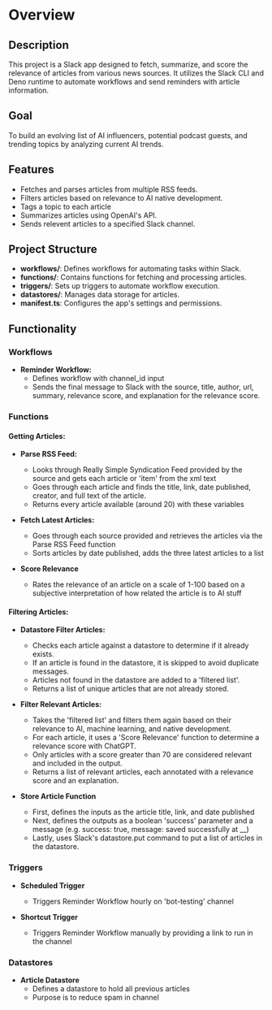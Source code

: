 # Overview

## Description

This project is a Slack app designed to fetch, summarize, and score the relevance of articles from various news sources. It utilizes the Slack CLI and Deno runtime to automate workflows and send reminders with article information.

## Goal

To build an evolving list of AI influencers, potential podcast guests, and trending topics by analyzing current AI trends.

## Features

- Fetches and parses articles from multiple RSS feeds.
- Filters articles based on relevance to AI native development.
- Tags a topic to each article
- Summarizes articles using OpenAI's API.
- Sends relevent articles to a specified Slack channel.

## Project Structure

- **workflows/**: Defines workflows for automating tasks within Slack.
- **functions/**: Contains functions for fetching and processing articles.
- **triggers/**: Sets up triggers to automate workflow execution.
- **datastores/**: Manages data storage for articles.
- **manifest.ts**: Configures the app's settings and permissions.

## Functionality

### Workflows

- **Reminder Workflow:**
  - Defines workflow with channel_id input
  - Sends the final message to Slack with the source, title, author, url, summary, relevance score, and explanation for the relevance score.

### Functions

#### Getting Articles:

  - **Parse RSS Feed:**
    - Looks through Really Simple Syndication Feed provided by the source and gets each article or 'item' from the xml text
    - Goes through each article and finds the title, link, date published, creator, and full text of the article.
    - Returns every article available (around 20) with these variables
   
  - **Fetch Latest Articles:**
    - Goes through each source provided and retrieves the articles via the Parse RSS Feed function
    - Sorts articles by date published, adds the three latest articles to a list
  
  - **Score Relevance**
    - Rates the relevance of an article on a scale of 1-100 based on a subjective interpretation of how related the article is to AI stuff

#### Filtering Articles:

  - **Datastore Filter Articles:**
    - Checks each article against a datastore to determine if it already exists.
    - If an article is found in the datastore, it is skipped to avoid duplicate messages.
    - Articles not found in the datastore are added to a 'filtered list'.
    - Returns a list of unique articles that are not already stored.
   
      
  - **Filter Relevant Articles:**
    - Takes the 'filtered list' and filters them again based on their relevance to AI, machine learning, and native development.
    - For each article, it uses a 'Score Relevance' function to determine a relevance score with ChatGPT.
    - Only articles with a score greater than 70 are considered relevant and included in the output.
    - Returns a list of relevant articles, each annotated with a relevance score and an explanation.

 - **Store Article Function**
   - First, defines the inputs as the article title, link, and date published
   - Next, defines the outputs as a boolean 'success' parameter and a message (e.g. success: true, message: saved successfully at __)
   - Lastly, uses Slack's datastore.put command to put a list of articles in the datastore.

### Triggers

- **Scheduled Trigger**
  - Triggers Reminder Workflow hourly on 'bot-testing' channel
 
- **Shortcut Trigger**
  - Triggers Reminder Workflow manually by providing a link to run in the channel

### Datastores

- **Article Datastore**
  - Defines a datastore to hold all previous articles
  - Purpose is to reduce spam in channel
